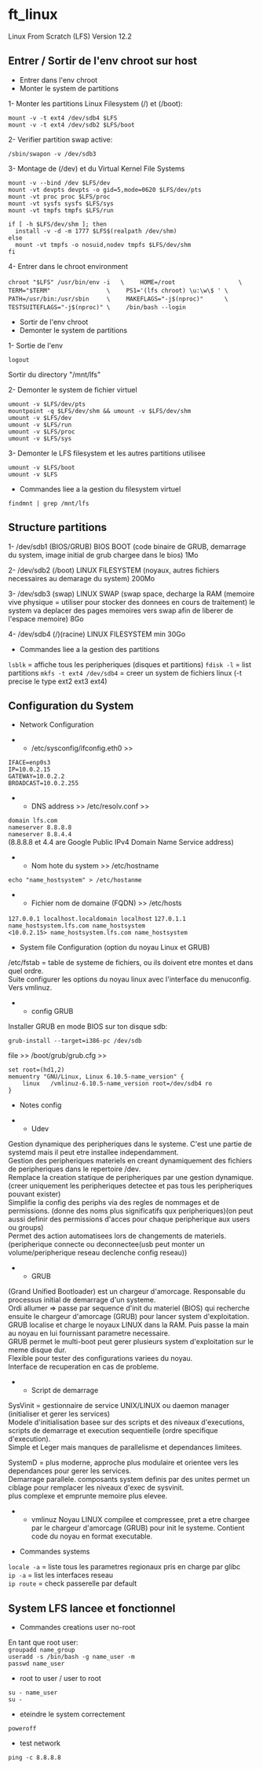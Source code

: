 # ft_linux
Linux From Scratch (LFS) Version 12.2  

## Entrer / Sortir de l'env chroot sur host

* Entrer dans l'env chroot
* Monter le system de partitions

1- Monter les partitions Linux Filesystem (/) et (/boot):  

`mount -v -t ext4 /dev/sdb4 $LFS`  
`mount -v -t ext4 /dev/sdb2 $LFS/boot`

2- Verifier partition swap active:  

`/sbin/swapon -v /dev/sdb3`  

3- Montage de (/dev) et du Virtual Kernel File Systems

`mount -v --bind /dev $LFS/dev`  
`mount -vt devpts devpts -o gid=5,mode=0620 $LFS/dev/pts`  
`mount -vt proc proc $LFS/proc`  
`mount -vt sysfs sysfs $LFS/sys`  
`mount -vt tmpfs tmpfs $LFS/run`  

`if [ -h $LFS/dev/shm ]; then`  
`  install -v -d -m 1777 $LFS$(realpath /dev/shm)`  
`else`  
`  mount -vt tmpfs -o nosuid,nodev tmpfs $LFS/dev/shm`  
`fi`  

4- Entrer dans le chroot environment

`chroot "$LFS" /usr/bin/env -i   \`
`    HOME=/root                  \`
`    TERM="$TERM"                \`
`    PS1='(lfs chroot) \u:\w\$ ' \`
`    PATH=/usr/bin:/usr/sbin     \`
`    MAKEFLAGS="-j$(nproc)"      \`
`    TESTSUITEFLAGS="-j$(nproc)" \`
`    /bin/bash --login`

* Sortir de l'env chroot  
* Demonter le system de partitions  

1- Sortie de l'env  

`logout`  

Sortir du directory "/mnt/lfs"  

2- Demonter le system de fichier virtuel  

`umount -v $LFS/dev/pts`  
`mountpoint -q $LFS/dev/shm && umount -v $LFS/dev/shm`  
`umount -v $LFS/dev`  
`umount -v $LFS/run`  
`umount -v $LFS/proc`  
`umount -v $LFS/sys`  

3- Demonter le LFS filesystem et les autres partitions utilisee

`umount -v $LFS/boot`  
`umount -v $LFS`  

* Commandes liee a la gestion du filesystem virtuel  

`findmnt | grep /mnt/lfs`  

## Structure partitions  

1- /dev/sdb1 (BIOS/GRUB) BIOS BOOT (code binaire de GRUB, demarrage du system, image initial de grub chargee dans le bios) 
1Mo  

2- /dev/sdb2 (/boot) LINUX FILESYSTEM (noyaux, autres fichiers necessaires au demarage du system) 200Mo  

3- /dev/sdb3 (swap) LINUX SWAP (swap space, decharge la RAM (memoire vive physique = utiliser pour stocker des donnees en cours de traitement) le system va deplacer des pages memoires vers swap afin de liberer de l'espace memoire) 
8Go  

4- /dev/sdb4 (/)(racine) LINUX FILESYSTEM min 30Go  

* Commandes liee a la gestion des partitions  

`lsblk` = affiche tous les peripheriques (disques et partitions)
`fdisk -l` =  list partitions
`mkfs -t ext4 /dev/sdb4` = creer un system de fichiers linux (-t precise le type ext2 ext3 ext4)  

## Configuration du System  

* Network Configuration  

* * /etc/sysconfig/ifconfig.eth0 >>  

`IFACE=enp0s3`  
`IP=10.0.2.15`  
`GATEWAY=10.0.2.2`  
`BROADCAST=10.0.2.255`  

* * DNS address >> /etc/resolv.conf >>

`domain lfs.com`  
`nameserver 8.8.8.8`  
`nameserver 8.8.4.4`  
(8.8.8.8 et 4.4 are Google Public IPv4 Domain Name Service address)  

* * Nom hote du system >> /etc/hostname 

`echo "name_hostsystem" > /etc/hostanme`

* * Fichier nom de domaine (FQDN) >> /etc/hosts  

`127.0.0.1 localhost.localdomain localhost`
`127.0.1.1 name_hostsystem.lfs.com name_hostsystem`  
`<10.0.2.15> name_hostsystem.lfs.com name_hostsystem` 

* System file Configuration (option du noyau Linux et GRUB) 

/etc/fstab = table de systeme de fichiers, ou ils doivent etre montes et dans quel ordre.  
Suite configurer les options du noyau linux avec l'interface du menuconfig. Vers vmlinuz.  

* * config GRUB 

Installer GRUB en mode BIOS sur ton disque sdb:  
  
`grub-install --target=i386-pc /dev/sdb`  

file >> /boot/grub/grub.cfg >>  

`set root=(hd1,2)`  
`memuentry "GNU/Linux, Linux 6.10.5-name_version" {`    
`    linux   /vmlinuz-6.10.5-name_version root=/dev/sdb4 ro`    
`}`  

* Notes config  

* * Udev 
  
Gestion dynamique des peripheriques dans le systeme. C'est une partie de systemd mais il peut etre installee independamment.  
Gestion des peripheriques materiels en creant dynamiquement des fichiers de peripheriques dans le repertoire /dev.  
Remplace la creation statique de peripheriques par une gestion dynamique. (creer uniquement les peripheriques detectee et pas tous les peripheriques pouvant exister)   
Simplifie la config des periphs via des regles de nommages et de permissions. (donne des noms plus significatifs qux peripheriques)(on peut aussi definir des permissions d'acces pour chaque peripherique aux users ou groups)   
Permet des action automatisees lors de changements de materiels. (peripherique connecte ou deconnectee(usb peut monter un volume/peripherique reseau declenche config reseau))    
  
* * GRUB  
  
(Grand Unified Bootloader) est un chargeur d'amorcage. Responsable du processus initial de demarrage d'un systeme.  
Ordi allumer => passe par sequence d'init du materiel (BIOS) qui recherche ensuite le chargeur d'amorcage (GRUB) pour lancer system d'exploitation.  
GRUB localise et charge le noyaux LINUX dans la RAM. Puis passe la main au noyau en lui fournissant parametre necessaire.  
GRUB permet le multi-boot peut gerer plusieurs system d'exploitation sur le meme disque dur.  
Flexible pour tester des configurations variees du noyau.  
Interface de recuperation en cas de probleme.  
  
* * Script de demarrage  
  
SysVinit = gestionnaire de service UNIX/LINUX ou daemon manager (initialiser et gerer les services)  
Modele d'initialisation basee sur des scripts et des niveaux d'executions, scripts de demarrage et execution sequentielle (ordre specifique d'execution).  
Simple et Leger mais manques de parallelisme et dependances limitees.  
  
SystemD = plus moderne, approche plus modulaire et orientee vers les dependances pour gerer les services.  
Demarrage parallele. composants system definis par des unites permet un ciblage pour remplacer les niveaux d'exec de sysvinit.  
plus complexe et emprunte memoire plus elevee.  
  
* * vmlinuz 
Noyau LINUX compilee et compressee, pret a etre chargee par le chargeur d'amorcage (GRUB) pour init le systeme. Contient code du noyau en format executable.  
  
* Commandes systems  
  
`locale -a` = liste tous les parametres regionaux pris en charge par glibc  
`ip -a` = list les interfaces reseau  
`ip route` = check passerelle par default  

## System LFS lancee et fonctionnel  

* Commandes creations user no-root  

En tant que root user:  
`groupadd name_group`  
`useradd -s /bin/bash -g name_user -m`    
`passwd name_user`    

* root to user / user to root  

`su - name_user`  
`su - `    

* eteindre le system correctement  

`poweroff`  

* test network  

`ping -c 8.8.8.8`